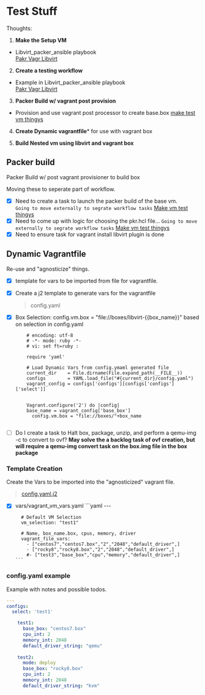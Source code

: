 # Test Stuff

Thoughts:

1. **Make the Setup VM**  
  - Libvirt_packer_ansible playbook  
    [Pakr Vagr Libvirt](https://github.com/bvaughn123/Libvirt-Vagrant-Packer)  
   
2. **Create a testing workflow**
  - Example in Libvirt_packer_ansible playbook  
    [Pakr Vagr Libvirt](https://github.com/bvaughn123/Libvirt-Vagrant-Packer)  
     
3. **Packer Build w/ vagrant post provision**
  - Provision and use vagrant post processor to create base.box 
    [make test vm thingys](https://github.com/bvaughn123/mk_vm_test_thingys)

4. **Create Dynamic vagrantfile*** for use with vagrant box   
  
5. **Build Nested vm using libvirt and vagrant box**  


## Packer build

Packer Build w/ post vagrant provisioner to build box 

Moving these to seperate part of workflow.

- [x] Need to create a task to launch the packer build of the base vm.  
    `Going to move externally to segrate workflow tasks` [Make vm test thingys](https://github.com/bvaughn123/mk_vm_test_thingys) 
- [x] Need to come up with logic for choosing the pkr.hcl file...
    `Going to move externally to segrate workflow tasks` [Make vm test thingys](https://github.com/bvaughn123/mk_vm_test_thingys) 
- [x] Need to ensure task for vagrant install libvirt plugin is done

## Dynamic Vagrantfile

Re-use and "agnosticize" things.

- [x] template for vars to be imported from file for vagrantfile.
- [x] Create a j2 template to generate vars for the vagrantfile
    > config.yaml  
- [x] Box Selection: config.vm.box = "file://boxes/libvirt-{{box_name}}" based on selection in config.yaml


    ```
        # encoding: utf-8
        # -*- mode: ruby -*-
        # vi: set ft=ruby :

        require 'yaml'

        # Load Dynamic Vars from config.ymaml generated file
        current_dir    = File.dirname(File.expand_path(__FILE__))
        configs        = YAML.load_file("#{current_dir}/config.yaml")
        vagrant_config = configs['configs'][configs['configs']['select']]


        Vagrant.configure('2') do |config|
        base_name = vagrant_config['base_box']
          config.vm.box = "file://boxes/"+box_name
            
    ```

- [ ] Do I create a task to Halt box, package, unzip, and perform a qemu-img -c to convert to ovf?
    **May solve the a backlog task of ovf creation, but will require a qemu-img convert task on the box.img file in the box package**     

### Template Creation

Create the Vars to be imported into the "agnosticized" vagrant file.  
> [config.yaml.j2 ](ansible\templates\config.yaml.j2)

- [x] vars/vagrant_vm_vars.yaml
      ```yaml
        ---

        # Default VM Selection
        vm_selection: "test1" 
        
        # Name, box_name.box, cpus, memory, driver 
        vagrant_file_vars:
          - ["centos7","centos7.box","2","2048","default_driver",]
          - ["rocky8","rocky8.box","2","2048","default_driver",]
          #- ["test3","base_box","cpu","memory","default_driver",]
      ```


### config.yaml example

Example with notes and possible todos.

```yaml
---
configs:
  select: 'test1'

    test1:
      base_box: "centos7.box"
      cpu_int: 2
      memory_int: 2048
      default_driver_string: "qemu"
    
    test2:
      mode: deploy
      base_box: "rocky8.box"
      cpu_int: 2
      memory_int: 2048
      default_driver_string: "kvm"
      
```